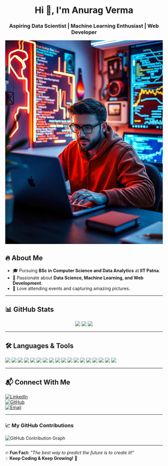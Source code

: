 
<h1 align="center">Hi 👋, I'm Anurag Verma</h1>
<h3 align="center">Aspiring Data Scientist | Machine Learning Enthusiast | Web Developer</h3>

![Banner](https://github.com/Anurag9140/Anurag9140/blob/main/banner.png)

## 🔥 About Me
- 🎓 Pursuing **BSc in Computer Science and Data Analytics** at **IIT Patna**.  
- 🤖 Passionate about **Data Science, Machine Learning, and Web Development**.  
- 📸 Love attending events and capturing amazing pictures.  

---

## 📊 GitHub Stats
<p align="center">
  <img width="48%" src="https://github-readme-stats.vercel.app/api?username=anuragverma&show_icons=true&theme=dark" />
  <img width="48%" src="https://github-readme-streak-stats.herokuapp.com/?user=anuragverma&theme=dark" />
  <img width="48%" src="https://github-readme-stats.vercel.app/api/top-langs/?username=anuragverma&layout=compact&theme=dark" />
</p>

---

## 🛠️ Languages & Tools
<p align="left">
  <!-- Programming Languages -->
  <img src="https://img.shields.io/badge/Python-3776AB?style=for-the-badge&logo=python&logoColor=white" />
  <img src="https://img.shields.io/badge/C%2B%2B-00599C?style=for-the-badge&logo=c%2B%2B&logoColor=white" />
  
  <!-- Machine Learning & Data Science -->
  <img src="https://img.shields.io/badge/Machine%20Learning-FF6F00?style=for-the-badge&logo=scikitlearn&logoColor=white" />
  <img src="https://img.shields.io/badge/TensorFlow-FF6F00?style=for-the-badge&logo=tensorflow&logoColor=white" />
  <img src="https://img.shields.io/badge/Pandas-150458?style=for-the-badge&logo=pandas&logoColor=white" />
  <img src="https://img.shields.io/badge/Numpy-013243?style=for-the-badge&logo=numpy&logoColor=white" />
  <img src="https://img.shields.io/badge/Matplotlib-11557C?style=for-the-badge&logo=matplotlib&logoColor=white" />
  <img src="https://img.shields.io/badge/Seaborn-10C3E6?style=for-the-badge&logo=seaborn&logoColor=white" />

  <!-- Web Development -->
  <img src="https://img.shields.io/badge/HTML5-E34F26?style=for-the-badge&logo=html5&logoColor=white" />
  <img src="https://img.shields.io/badge/CSS3-1572B6?style=for-the-badge&logo=css3&logoColor=white" />
  <img src="https://img.shields.io/badge/JavaScript-F7DF1E?style=for-the-badge&logo=javascript&logoColor=black" />
  <img src="https://img.shields.io/badge/React-61DAFB?style=for-the-badge&logo=react&logoColor=black" />

  <!-- Databases -->
  <img src="https://img.shields.io/badge/MySQL-4479A1?style=for-the-badge&logo=mysql&logoColor=white" />
  <img src="https://img.shields.io/badge/PostgreSQL-336791?style=for-the-badge&logo=postgresql&logoColor=white" />

  <!-- Version Control & Tools -->
  <img src="https://img.shields.io/badge/Git-F05032?style=for-the-badge&logo=git&logoColor=white" />
  <img src="https://img.shields.io/badge/GitHub-181717?style=for-the-badge&logo=github&logoColor=white" />
  <img src="https://img.shields.io/badge/Jupyter-F37626?style=for-the-badge&logo=jupyter&logoColor=white" />
  <img src="https://img.shields.io/badge/VS%20Code-007ACC?style=for-the-badge&logo=visual%20studio%20code&logoColor=white" />
</p>


---

## 📬 Connect With Me
[![LinkedIn](https://img.shields.io/badge/LinkedIn-blue?style=for-the-badge&logo=linkedin&logoColor=white)](https://www.linkedin.com/in/anurag-verma-0a63b7286/)  
[![GitHub](https://img.shields.io/badge/GitHub-black?style=for-the-badge&logo=github&logoColor=white)](https://github.com/Anurag9140)  
[![Email](https://img.shields.io/badge/Email-red?style=for-the-badge&logo=gmail&logoColor=white)](mailto:your-anurag_2312res150@iitp.ac.in.com)  

---



### 📈 **My GitHub Contributions**
![GitHub Contribution Graph](https://github-readme-activity-graph.vercel.app/graph?username=anuragverma&theme=react-dark)

---

🔥 **Fun Fact:** _"The best way to predict the future is to create it!"_  
💡 **Keep Coding & Keep Growing!** 🚀  



<!--
**Anurag9140/Anurag9140** is a ✨ _special_ ✨ repository because its `README.md` (this file) appears on your GitHub profile.

Here are some ideas to get you started:

- 🔭 I’m currently working on ...
- 🌱 I’m currently learning ...
- 👯 I’m looking to collaborate on ...
- 🤔 I’m looking for help with ...
- 💬 Ask me about ...
- 📫 How to reach me: ...
- 😄 Pronouns: ...
- ⚡ Fun fact: ...
-->

